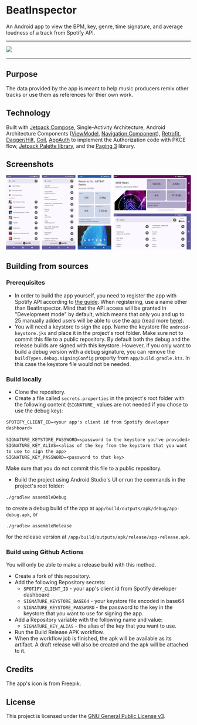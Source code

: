 # BeatInspector
An Android app to view the BPM, key, genre, time signature, and average loudness of a track from Spotify API.

---
[<img src="https://gitlab.com/IzzyOnDroid/repo/-/raw/master/assets/IzzyOnDroid2.png" width="200px">](https://apt.izzysoft.de/fdroid/index/apk/io.github.leonidius20.beatinspector/)

---

## Purpose
The data provided by the app is meant to help music producers remix other tracks or use them as references for thier own work.
## Technology
Built with [Jetpack Compose](https://developer.android.com/jetpack/compose), Single-Activity Architecture, Android Architecture Components ([ViewModel](https://developer.android.com/topic/libraries/architecture/viewmodel), [Navigation Component](https://developer.android.com/jetpack/androidx/releases/navigation)), [Retrofit](https://square.github.io/retrofit/), [Dagger/Hilt](https://dagger.dev/hilt/), [Coil](https://coil-kt.github.io/coil/), [AppAuth](https://github.com/openid/AppAuth-Android) to implement the Authorization code with PKCE flow, [Jetpack Palette library](https://developer.android.com/jetpack/androidx/releases/palette), and the [Paging 3](https://developer.android.com/topic/libraries/architecture/paging/v3-overview) library. 
## Screenshots
![Screenshots collage](/docs/screenshots/all.png)
## Building from sources
### Prerequisites 
- In order to build the app yourself, you need to register the app with Spotify API according to [the guide](https://developer.spotify.com/documentation/web-api/concepts/apps). When registering, use a name other than BeatInspector. Mind that the API access will be granted in "Development mode" by default, which means that only you and up to 25 manually added users will be able to use the app (read more [here](https://developer.spotify.com/documentation/web-api/concepts/quota-modes)).
- You will need a keystore to sign the app. Name the keystore file `android-keystore.jks` and place it in the project's root folder. Make sure not to commit this file to a public repository. By default both the debug and the release builds are signed with this keystore. However, if you only want to build a debug version with a debug signature, you can remove the `buildTypes.debug.signingConfig` property from `app/build.gradle.kts`. In this case the keystore file would not be needed.
### Build locally
- Clone the repository.
- Create a file called `secrets.properties` in the project's root folder with the following content (`SIGNATURE_` values are not needed if you chose to use the debug key):
```
SPOTIFY_CLIENT_ID=<your app's client id from Spotify developer dashboard>

SIGNATURE_KEYSTORE_PASSWORD=<password to the keystore you've provided>
SIGNATURE_KEY_ALIAS=<alias of the key from the keystore that you want to use to sign the app>
SIGNATURE_KEY_PASSWORD=<password to that key>
```
Make sure that you do not commit this file to a public repository.
- Build the project using Android Studio's UI or run the commands in the project's root folder:
```
./gradlew assembleDebug
```
to create a debug build of the app at `app/build/outputs/apk/debug/app-debug.apk`, or
```
./gradlew assembleRelease
```
for the release version at `/app/build/outputs/apk/release/app-release.apk`.
### Build using Github Actions
You will only be able to make a release build with this method.
- Create a fork of this repository.
- Add the following Repository secrets:
  - `SPOTIFY_CLIENT_ID` - your app's client id from Spotify developer dashboard
  - `SIGNATURE_KEYSTORE_BASE64` - your keystore file encoded in base64
  - `SIGNATURE_KEYSTORE_PASSWORD` - the password to the key in the keystore that you want to use for signing the app.
- Add a Repository variable with the following name and value:
  - `SIGNATURE_KEY_ALIAS` - the alias of the key that you want to use.
- Run the Build Release APK workflow.
- When the workflow job is finished, the apk will be available as its artifact. A draft release will also be created and the apk will be attached to it.
## Credits
The app's icon is from Freepik.
## License
This project is licensed under the [GNU General Public License v3](LICENSE).
